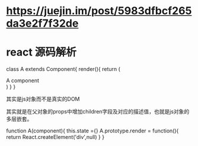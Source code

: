 # https://juejin.im/post/5983dfbcf265da3e2f7f32de

# react 源码解析

class A extends Component{
    render(){
        return (
            <div>A component</div>
        )
    }
}

<A />其实是js对象而不是真实的DOM

其实就是在父对象的props中增加children字段及对应的描述值，也就是js对象的多层嵌套。

function A(component){
    this.state ={}
    A.prototype.render = function(){
        return React.createElement('div',null)
    }
}
